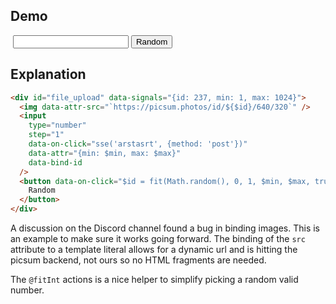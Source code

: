 ## Demo

<div
    id="file_upload"
    data-signals="{id: 237, min: 1, max: 1024}"
>
    <img class="rounded ring-4 ring-accent" data-attr-src="`https://picsum.photos/id/${$id}/640/320`" />
    <input class="input input-bordered" type="number" step="1"  data-attr="{min: $min, max: $max}" data-bind-id>
    <button class="btn btn-primary" data-on-click="$id = fit(Math.random(), 0, 1, $min, $max, true, true)">Random</button>
</div>

## Explanation

```html
<div id="file_upload" data-signals="{id: 237, min: 1, max: 1024}">
  <img data-attr-src="`https://picsum.photos/id/${$id}/640/320`" />
  <input
    type="number"
    step="1"
    data-on-click="sse('arstasrt', {method: 'post'})"
    data-attr="{min: $min, max: $max}"
    data-bind-id
  />
  <button data-on-click="$id = fit(Math.random(), 0, 1, $min, $max, true, true)">
    Random
  </button>
</div>
```

A discussion on the Discord channel found a bug in binding images. This is an example to make sure it works going forward. The binding of the `src` attribute to a template literal allows for a dynamic url and is hitting the picsum backend, not ours so no HTML fragments are needed.

The `@fitInt` actions is a nice helper to simplify picking a random valid number.
